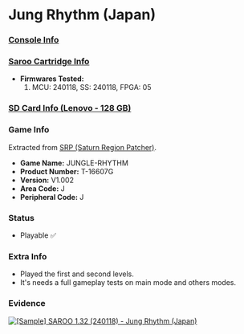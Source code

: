 # Jung Rhythm (Japan)

### [Console Info](../../../../Info/Consoles/VA13/README.md)

### [Saroo Cartridge Info](../../../../Info/Cartridges/RetroGameParadiseStore/1.32F/README.md)

- <b>Firmwares Tested:</b>
  1. MCU: 240118, SS: 240118, FPGA: 05

### [SD Card Info (Lenovo - 128 GB)](../../../../Info/SdCards/Lenovo/128GB/README.md)

### Game Info

Extracted from [SRP (Saturn Region Patcher)](https://segaxtreme.net/resources/saturn-region-patcher.81/download).

- <b>Game Name:</b> JUNGLE-RHYTHM
- <b>Product Number:</b> T-16607G
- <b>Version:</b> V1.002
- <b>Area Code:</b> J
- <b>Peripheral Code:</b> J

### Status

- Playable :white_check_mark:

### Extra Info

- Played the first and second levels.
- It's needs a full gameplay tests on main mode and others modes.

### Evidence

[![[Sample] SAROO 1.32 (240118) - Jung Rhythm (Japan)](https://img.youtube.com/vi/5Z--U8j0ivI/0.jpg)](https://www.youtube.com/watch?v=5Z--U8j0ivI)

